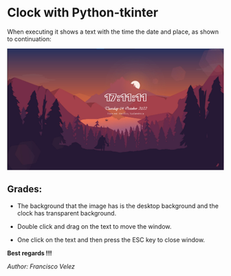 # Clock with Python-tkinter

When executing it shows a text with the time
the date and place, as shown to
continuation:

![Screenshot of the clock on the wallpaper](./Image.png)

## Grades:
* The background that the image has
   is the desktop background and the
   clock has transparent background.

* Double click and drag on the text
   to move the window.

* One click on the text and then
   press the ESC key to close
   window.

**Best regards !!!**

<cite>Author: Francisco Velez</cite>